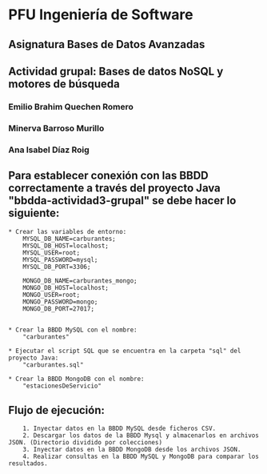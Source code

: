 # PFU Ingeniería de Software
## Asignatura Bases de Datos Avanzadas
## Actividad grupal: Bases de datos NoSQL y motores de búsqueda

### Emilio Brahim Quechen Romero
### Minerva Barroso Murillo
### Ana Isabel Díaz Roig


## Para establecer conexión con las BBDD correctamente a través del proyecto Java "bbdda-actividad3-grupal" se debe hacer lo siguiente:

	* Crear las variables de entorno:
		MYSQL_DB_NAME=carburantes;
		MYSQL_DB_HOST=localhost;
		MYSQL_USER=root;
		MYSQL_PASSWORD=mysql;
		MYSQL_DB_PORT=3306;
		
		MONGO_DB_NAME=carburantes_mongo;
		MONGO_DB_HOST=localhost;
		MONGO_USER=root;
		MONGO_PASSWORD=mongo;
		MONGO_DB_PORT=27017;


	* Crear la BBDD MySQL con el nombre:
		"carburantes"
	
	* Ejecutar el script SQL que se encuentra en la carpeta "sql" del proyecto Java:
		"carburantes.sql"

	* Crear la BBDD MongoDB con el nombre:
		"estacionesDeServicio"

## Flujo de ejecución:
		1. Inyectar datos en la BBDD MySQL desde ficheros CSV.
		2. Descargar los datos de la BBDD Mysql y almacenarlos en archivos JSON. (Directorio dividido por colecciones)
		3. Inyectar datos en la BBDD MongoDB desde los archivos JSON.
		4. Realizar consultas en la BBDD MySQL y MongoDB para comparar los resultados.

